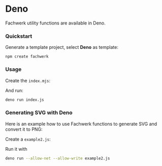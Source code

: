 # Deno

Fachwerk utility functions are available in Deno.

### Quickstart

Generate a template project, select **Deno** as template:

```
npm create fachwerk
```

### Usage

Create the `index.mjs`:

<Snippet src="https://raw.githubusercontent.com/fachwerk-dev/create-fachwerk/main/deno/example1.js" />

And run:

```bash
deno run index.js
```

### Generating SVG with Deno

Here is an example how to use Fachwerk functions to generate SVG and convert it to PNG:

Create a `example2.js`:

<Snippet src="https://raw.githubusercontent.com/fachwerk-dev/create-fachwerk/main/deno/example2.js" />

Run it with

```bash
deno run --allow-net --allow-write example2.js
```
